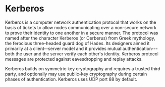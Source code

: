 # Kerberos


Kerberos is a computer network authentication protocol that works on the
basis of tickets to allow nodes communicating over a non-secure network
to prove their identity to one another in a secure manner. The protocol
was named after the character Kerberos (or Cerberus) from Greek
mythology, the ferocious three-headed guard dog of Hades. Its designers
aimed it primarily at a client--server model and it provides mutual
authentication---both the user and the server verify each other's
identity. Kerberos protocol messages are protected against eavesdropping
and replay attacks.

Kerberos builds on symmetric key cryptography and requires a trusted
third party, and optionally may use public-key cryptography during
certain phases of authentication. Kerberos uses UDP port 88 by default.

